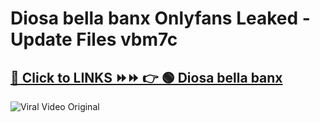 
 # Diosa bella banx Onlyfans Leaked - Update Files vbm7c

## <h2><a href="https://clipsfans.com/Diosa_bella_banx&ref=git">🔗 Click to LINKS ⏩⏩ 👉 🟢 Diosa bella banx </a></h2>

<a href="https://clipsfans.com/Diosa_bella_banx&ref=git" rel="nofollow" data-target="animated-image.originalLink"><img src="https://i.ibb.co.com/xMMVF88/686577567.gif" alt="Viral Video Original" style="max-width: 100%; display: inline-block;" data-target="animated-image.originalImage"></a>

